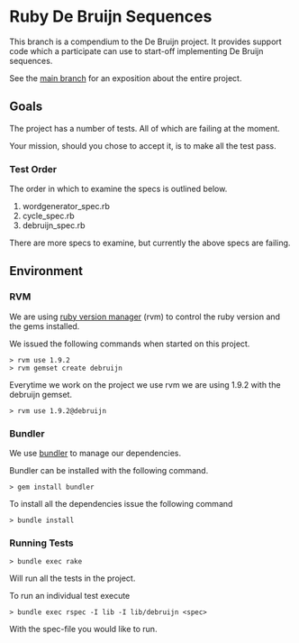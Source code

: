 Ruby De Bruijn Sequences
========================

This branch is a compendium to the De Bruijn project. It provides
support code which a participate can use to start-off implementing De
Bruijn sequences. 

See the 
[main branch](https://github.com/dvberkel/debruijn "Main branch of debruijn project")
for an exposition about the entire project.

Goals
-----

The project has a number of tests. All of which are failing at the moment.

Your mission, should you chose to accept it, is to make all the test pass.

### Test Order

The order in which to examine the specs is outlined below.

1. wordgenerator_spec.rb
2. cycle_spec.rb
3. debruijn_spec.rb

There are more specs to examine, but currently the above specs are failing.

Environment
-----------

### RVM

We are using 
[ruby version manager](https://rvm.beginrescueend.com/ "Homepage for rvm") (rvm)
to control the ruby version and the gems installed.

We issued the following commands when started on this project.

    > rvm use 1.9.2
    > rvm gemset create debruijn

Everytime we work on the project we use rvm we are using 1.9.2 with
the debruijn gemset.

    > rvm use 1.9.2@debruijn

### Bundler

We use
[bundler](http://gembundler.com/ "Homepage of bundler")
to manage our dependencies.

Bundler can be installed with the following command.

    > gem install bundler

To install all the dependencies issue the following command

    > bundle install

### Running Tests

    > bundle exec rake

Will run all the tests in the project.

To run an individual test execute

    > bundle exec rspec -I lib -I lib/debruijn <spec>

With the spec-file you would like to run.
